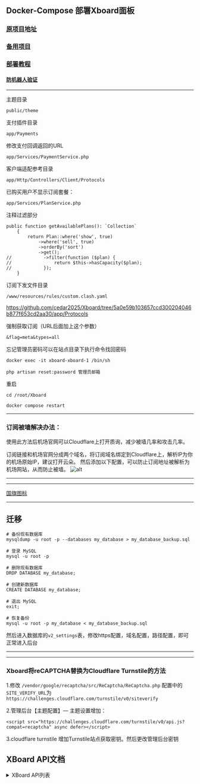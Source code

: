 ## Docker-Compose 部署Xboard面板


### [原项目地址](https://github.com/cedar2025/Xboard)

### [备用项目](https://github.com/admin8800/Xboard)

### [部署教程](https://github.com/cedar2025/Xboard/blob/dev/docs/docker-compose%E5%AE%89%E8%A3%85%E6%8C%87%E5%8D%97.md)

#### [防机器人验证](https://www.google.com/recaptcha/admin/create)
---

主题目录
```
public/theme
```

支付插件目录
```
app/Payments
```
修改支付回调返回的URL
```
app/Services/PaymentService.php
```
客户端适配参考目录
```
app/Http/Controllers/Client/Protocols
```


已购买用户不显示订阅套餐：
```
app/Services/PlanService.php
```
注释过滤部分
```
public function getAvailablePlans(): `Collection`
    {
        return Plan::where('show', true)
            ->where('sell', true)
            ->orderBy('sort')
            ->get();
//            ->filter(function ($plan) {
//                return $this->hasCapacity($plan);
//            });
    }
```


订阅下发文件目录
```
/www/resources/rules/custom.clash.yaml
```
https://github.com/cedar2025/Xboard/tree/5a0e59b103657ccd300204046b877f653cd2aa30/app/Protocols


强制获取订阅（URL后面加上这个参数）
```
&flag=meta&types=all
```

忘记管理员密码可以在站点目录下执行命令找回密码
```
docker exec -it xboard-xboard-1 /bin/sh
```
```
php artisan reset:password 管理员邮箱
```
重启
```
cd /root/Xboard
```
```
docker compose restart
```
---

###  订阅被墙解决办法：

使用此方法后机场官网可以Cloudflare上打开质询，减少被墙几率和攻击几率。

订阅链接和机场官网分成两个域名，将订阅域名绑定到Cloudflare上，解析IP为你的机场原始IP，建议打开云朵。
然后添加以下配置，可以防止订阅地址被解析为机场网站，从而防止被墙。
![alt](/png/jichangurl.png)




---


---

[国旗图标](https://www.emojiall.com/zh-hans/sub-categories/J2)

---



## 迁移
```
# 备份现有数据库
mysqldump -u root -p --databases my_database > my_database_backup.sql

# 登录 MySQL
mysql -u root -p

# 删除现有数据库
DROP DATABASE my_database;

# 创建新数据库
CREATE DATABASE my_database;

# 退出 MySQL
exit;

# 恢复备份
mysql -u root -p my_database < my_database_backup.sql
```

然后进入数据库的`v2_settings`表，修改https配置，域名配置，路径配置，即可正常进入后台


---
---

### Xboard将reCAPTCHA替换为Cloudflare Turnstile的方法

1.修改 `/vendor/google/recaptcha/src/ReCaptcha/ReCaptcha.php`
 配置中的`SITE_VERIFY_URL`为`https://challenges.cloudflare.com/turnstile/v0/siteverify`

2.管理后台【主题配置】— 主题设置增加：
```
<script src="https://challenges.cloudflare.com/turnstile/v0/api.js?compat=recaptcha" async defer></script>
```

3.cloudflare turnstile 增加Turnstile站点获取密钥。然后更改管理后台密钥


## XBoard API文档

<details>
  <summary>XBoard API列表</summary>

## V1 版本 API

### 1. 客户端相关 (Client)
- `GET /client/subscribe` - 客户端订阅
- `GET /client/app/getConfig` - 获取应用配置
- `GET /client/app/getVersion` - 获取应用版本

### 2. 访客相关 (Guest)
- `GET /guest/plan/fetch` - 获取套餐信息
- `POST /guest/telegram/webhook` - Telegram webhook
- `GET|POST /guest/payment/notify/{method}/{uuid}` - 支付通知
- `GET /guest/comm/config` - 获取通用配置

### 3. 认证相关 (Passport)
- `POST /passport/auth/register` - 用户注册
- `POST /passport/auth/login` - 用户登录
- `GET /passport/auth/token2Login` - Token 登录
- `POST /passport/auth/forget` - 忘记密码
- `POST /passport/auth/getQuickLoginUrl` - 获取快速登录 URL
- `POST /passport/auth/loginWithMailLink` - 邮件链接登录
- `POST /passport/comm/sendEmailVerify` - 发送邮箱验证
- `POST /passport/comm/pv` - 页面浏览统计

### 4. 服务器相关 (Server)
#### UniProxy
- `GET /server/UniProxy/config` - 获取配置
- `GET /server/UniProxy/user` - 获取用户
- `POST /server/UniProxy/push` - 推送数据
- `POST /server/UniProxy/alive` - 存活检测
- `GET /server/UniProxy/alivelist` - 存活列表
- `POST /server/UniProxy/status` - 状态更新

#### ShadowsocksTidalab
- `GET /server/ShadowsocksTidalab/user` - 获取用户
- `POST /server/ShadowsocksTidalab/submit` - 提交数据

#### TrojanTidalab
- `GET /server/TrojanTidalab/config` - 获取配置
- `GET /server/TrojanTidalab/user` - 获取用户
- `POST /server/TrojanTidalab/submit` - 提交数据

### 5. 用户相关 (User)
- `GET /user/resetSecurity` - 重置安全设置
- `GET /user/info` - 获取用户信息
- `POST /user/changePassword` - 修改密码
- `POST /user/update` - 更新用户信息
- `GET /user/getSubscribe` - 获取订阅信息
- `GET /user/getStat` - 获取统计信息
- `GET /user/checkLogin` - 检查登录状态
- `POST /user/transfer` - 转账
- `POST /user/getQuickLoginUrl` - 获取快速登录 URL
- `GET /user/getActiveSession` - 获取活跃会话
- `POST /user/removeActiveSession` - 移除活跃会话

#### 订单 (Order)
- `POST /user/order/save` - 保存订单
- `POST /user/order/checkout` - 结算订单
- `GET /user/order/check` - 检查订单
- `GET /user/order/detail` - 订单详情
- `GET /user/order/fetch` - 获取订单列表
- `GET /user/order/getPaymentMethod` - 获取支付方式
- `POST /user/order/cancel` - 取消订单

#### 套餐 (Plan)
- `GET /user/plan/fetch` - 获取套餐列表

#### 邀请 (Invite)
- `GET /user/invite/save` - 保存邀请
- `GET /user/invite/fetch` - 获取邀请列表
- `GET /user/invite/details` - 邀请详情

#### 公告 (Notice)
- `GET /user/notice/fetch` - 获取公告列表

#### 工单 (Ticket)
- `POST /user/ticket/reply` - 回复工单
- `POST /user/ticket/close` - 关闭工单
- `POST /user/ticket/save` - 保存工单
- `GET /user/ticket/fetch` - 获取工单列表
- `POST /user/ticket/withdraw` - 撤销工单

#### 服务器 (Server)
- `GET /user/server/fetch` - 获取服务器列表

#### 优惠券 (Coupon)
- `POST /user/coupon/check` - 检查优惠券

#### 礼品卡 (Gift Card)
- `POST /user/gift-card/check` - 检查礼品卡
- `POST /user/gift-card/redeem` - 兑换礼品卡
- `GET /user/gift-card/history` - 礼品卡历史
- `GET /user/gift-card/detail` - 礼品卡详情
- `GET /user/gift-card/types` - 礼品卡类型

#### Telegram
- `GET /user/telegram/getBotInfo` - 获取 Telegram Bot 信息

#### 通用 (Comm)
- `GET /user/comm/config` - 获取配置
- `POST /user/comm/getStripePublicKey` - 获取 Stripe 公钥

#### 知识库 (Knowledge)
- `GET /user/knowledge/fetch` - 获取知识库列表
- `GET /user/knowledge/getCategory` - 获取知识库分类

#### 统计 (Stat)
- `GET /user/stat/getTrafficLog` - 获取流量日志

## V2 版本 API

### 1. 管理员相关 (Admin)
注意：管理员路径是动态的，默认为 `/{secure_path}`，其中 `secure_path` 在配置中定义。

#### 配置管理 (Config)
- `GET /{secure_path}/config/fetch` - 获取配置
- `POST /{secure_path}/config/save` - 保存配置
- `GET /{secure_path}/config/getEmailTemplate` - 获取邮件模板
- `GET /{secure_path}/config/getThemeTemplate` - 获取主题模板
- `POST /{secure_path}/config/setTelegramWebhook` - 设置 Telegram Webhook
- `POST /{secure_path}/config/testSendMail` - 测试发送邮件

#### 套餐管理 (Plan)
- `GET /{secure_path}/plan/fetch` - 获取套餐列表
- `POST /{secure_path}/plan/save` - 保存套餐
- `POST /{secure_path}/plan/drop` - 删除套餐
- `POST /{secure_path}/plan/update` - 更新套餐
- `POST /{secure_path}/plan/sort` - 套餐排序

#### 服务器组管理 (Server Group)
- `GET /{secure_path}/server/group/fetch` - 获取服务器组列表
- `POST /{secure_path}/server/group/save` - 保存服务器组
- `POST /{secure_path}/server/group/drop` - 删除服务器组

#### 服务器路由管理 (Server Route)
- `GET /{secure_path}/server/route/fetch` - 获取服务器路由列表
- `POST /{secure_path}/server/route/save` - 保存服务器路由
- `POST /{secure_path}/server/route/drop` - 删除服务器路由

#### 服务器管理 (Server Manage)
- `GET /{secure_path}/server/manage/getNodes` - 获取节点列表
- `POST /{secure_path}/server/manage/update` - 更新服务器
- `POST /{secure_path}/server/manage/save` - 保存服务器
- `POST /{secure_path}/server/manage/drop` - 删除服务器
- `POST /{secure_path}/server/manage/copy` - 复制服务器
- `POST /{secure_path}/server/manage/sort` - 服务器排序

#### 订单管理 (Order)
- `ANY /{secure_path}/order/fetch` - 获取订单列表
- `POST /{secure_path}/order/update` - 更新订单
- `POST /{secure_path}/order/assign` - 分配订单
- `POST /{secure_path}/order/paid` - 标记订单为已支付
- `POST /{secure_path}/order/cancel` - 取消订单
- `POST /{secure_path}/order/detail` - 订单详情

#### 用户管理 (User)
- `ANY /{secure_path}/user/fetch` - 获取用户列表
- `POST /{secure_path}/user/update` - 更新用户
- `GET /{secure_path}/user/getUserInfoById` - 根据 ID 获取用户信息
- `POST /{secure_path}/user/generate` - 生成用户
- `POST /{secure_path}/user/dumpCSV` - 导出 CSV
- `POST /{secure_path}/user/sendMail` - 发送邮件
- `POST /{secure_path}/user/ban` - 封禁用户
- `POST /{secure_path}/user/resetSecret` - 重置密钥
- `POST /{secure_path}/user/setInviteUser` - 设置邀请用户
- `POST /{secure_path}/user/destroy` - 删除用户

#### 统计管理 (Stat)
- `GET /{secure_path}/stat/getOverride` - 获取覆盖统计
- `GET /{secure_path}/stat/getStats` - 获取统计信息
- `GET /{secure_path}/stat/getServerLastRank` - 获取服务器最后排名
- `GET /{secure_path}/stat/getServerYesterdayRank` - 获取服务器昨日排名
- `GET /{secure_path}/stat/getOrder` - 获取订单统计
- `ANY /{secure_path}/stat/getStatUser` - 获取用户统计
- `GET /{secure_path}/stat/getRanking` - 获取排名
- `GET /{secure_path}/stat/getStatRecord` - 获取统计记录
- `GET /{secure_path}/stat/getTrafficRank` - 获取流量排名

#### 公告管理 (Notice)
- `GET /{secure_path}/notice/fetch` - 获取公告列表
- `POST /{secure_path}/notice/save` - 保存公告
- `POST /{secure_path}/notice/update` - 更新公告
- `POST /{secure_path}/notice/drop` - 删除公告
- `POST /{secure_path}/notice/show` - 显示/隐藏公告
- `POST /{secure_path}/notice/sort` - 公告排序

#### 工单管理 (Ticket)
- `ANY /{secure_path}/ticket/fetch` - 获取工单列表
- `POST /{secure_path}/ticket/reply` - 回复工单
- `POST /{secure_path}/ticket/close` - 关闭工单

#### 优惠券管理 (Coupon)
- `ANY /{secure_path}/coupon/fetch` - 获取优惠券列表
- `POST /{secure_path}/coupon/generate` - 生成优惠券
- `POST /{secure_path}/coupon/drop` - 删除优惠券
- `POST /{secure_path}/coupon/show` - 显示/隐藏优惠券
- `POST /{secure_path}/coupon/update` - 更新优惠券

#### 礼品卡管理 (Gift Card)
##### 模板管理
- `ANY /{secure_path}/gift-card/templates` - 获取模板列表
- `POST /{secure_path}/gift-card/create-template` - 创建模板
- `POST /{secure_path}/gift-card/update-template` - 更新模板
- `POST /{secure_path}/gift-card/delete-template` - 删除模板

##### 代码管理
- `POST /{secure_path}/gift-card/generate-codes` - 生成代码
- `ANY /{secure_path}/gift-card/codes` - 获取代码列表
- `POST /{secure_path}/gift-card/toggle-code` - 切换代码状态
- `GET /{secure_path}/gift-card/export-codes` - 导出代码
- `POST /{secure_path}/gift-card/update-code` - 更新代码
- `POST /{secure_path}/gift-card/delete-code` - 删除代码

##### 使用记录
- `ANY /{secure_path}/gift-card/usages` - 获取使用记录

##### 统计信息
- `ANY /{secure_path}/gift-card/statistics` - 获取统计信息
- `GET /{secure_path}/gift-card/types` - 获取类型列表

#### 知识库管理 (Knowledge)
- `GET /{secure_path}/knowledge/fetch` - 获取知识库列表
- `GET /{secure_path}/knowledge/getCategory` - 获取分类
- `POST /{secure_path}/knowledge/save` - 保存知识库
- `POST /{secure_path}/knowledge/show` - 显示/隐藏知识库
- `POST /{secure_path}/knowledge/drop` - 删除知识库
- `POST /{secure_path}/knowledge/sort` - 知识库排序

#### 支付管理 (Payment)
- `GET /{secure_path}/payment/fetch` - 获取支付列表
- `GET /{secure_path}/payment/getPaymentMethods` - 获取支付方式
- `POST /{secure_path}/payment/getPaymentForm` - 获取支付表单
- `POST /{secure_path}/payment/save` - 保存支付
- `POST /{secure_path}/payment/drop` - 删除支付
- `POST /{secure_path}/payment/show` - 显示/隐藏支付
- `POST /{secure_path}/payment/sort` - 支付排序

#### 系统管理 (System)
- `GET /{secure_path}/system/getSystemStatus` - 获取系统状态
- `GET /{secure_path}/system/getQueueStats` - 获取队列统计
- `GET /{secure_path}/system/getQueueWorkload` - 获取队列工作负载
- `GET /{secure_path}/system/getQueueMasters` - 获取队列主控
- `GET /{secure_path}/system/getSystemLog` - 获取系统日志
- `GET /{secure_path}/system/getHorizonFailedJobs` - 获取 Horizon 失败任务
- `POST /{secure_path}/system/clearSystemLog` - 清除系统日志
- `GET /{secure_path}/system/getLogClearStats` - 获取日志清理统计

#### 主题管理 (Theme)
- `GET /{secure_path}/theme/getThemes` - 获取主题列表
- `POST /{secure_path}/theme/upload` - 上传主题
- `POST /{secure_path}/theme/delete` - 删除主题
- `POST /{secure_path}/theme/saveThemeConfig` - 保存主题配置
- `POST /{secure_path}/theme/getThemeConfig` - 获取主题配置

#### 插件管理 (Plugin)
- `GET /{secure_path}/plugin/types` - 获取插件类型
- `GET /{secure_path}/plugin/getPlugins` - 获取插件列表
- `POST /{secure_path}/plugin/upload` - 上传插件
- `POST /{secure_path}/plugin/delete` - 删除插件
- `POST /{secure_path}/plugin/install` - 安装插件
- `POST /{secure_path}/plugin/uninstall` - 卸载插件
- `POST /{secure_path}/plugin/enable` - 启用插件
- `POST /{secure_path}/plugin/disable` - 禁用插件
- `GET /{secure_path}/plugin/config` - 获取插件配置
- `POST /{secure_path}/plugin/config` - 更新插件配置
- `POST /{secure_path}/plugin/upgrade` - 升级插件

#### 流量重置管理 (Traffic Reset)
- `GET /{secure_path}/traffic-reset/logs` - 获取日志
- `GET /{secure_path}/traffic-reset/stats` - 获取统计
- `GET /{secure_path}/traffic-reset/user/{userId}/history` - 获取用户历史
- `POST /{secure_path}/traffic-reset/reset-user` - 重置用户流量

### 2. 认证相关 (Passport)
与 V1 版本相同：
- `POST /passport/auth/register` - 用户注册
- `POST /passport/auth/login` - 用户登录
- `GET /passport/auth/token2Login` - Token 登录
- `POST /passport/auth/forget` - 忘记密码
- `POST /passport/auth/getQuickLoginUrl` - 获取快速登录 URL
- `POST /passport/auth/loginWithMailLink` - 邮件链接登录
- `POST /passport/comm/sendEmailVerify` - 发送邮箱验证
- `POST /passport/comm/pv` - 页面浏览统计

### 3. 用户相关 (User)
仅包含两个端点：
- `GET /user/resetSecurity` - 重置安全设置
- `GET /user/info` - 获取用户信息

</details>
